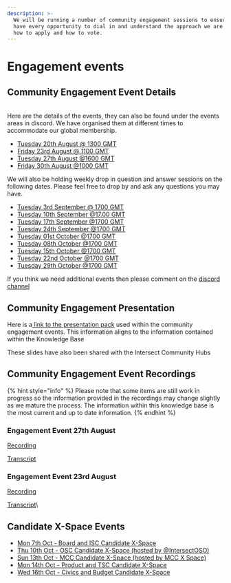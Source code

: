 ```yaml
---
description: >-
  We will be running a number of community engagement sessions to ensure you
  have every opportunity to dial in and understand the approach we are taking,
  how to apply and how to vote.
---
```


# Engagement events



## Community Engagement Event Details

\
Here are the details of the events, they can also be found under the events areas in discord.  We have organised them at different times to accommodate our global membership.

* [Tuesday 20th August @ 1300 GMT](https://discord.gg/5Pbk2qZR?event=1271168484260446218)
* [Friday 23rd August @ 1100 GMT](https://meet.google.com/cyz-jpah-uec?authuser=0\&hs=122)
* [Tuesday 27th August @1600 GMT](https://meet.google.com/tus-wfxx-fea?authuser=0\&hs=122)
* [Friday 30th August @1000 GMT](https://meet.google.com/owp-juss-izj?hs=122\&authuser=0)

We will also be holding weekly drop in question and answer sessions on the following dates.  Please feel free to drop by and ask any questions you may have.

* [Tuesday 3rd September @ 1700 GMT](https://meet.google.com/hwm-xnef-rcx?authuser=0\&hs=122)
* [Tuesday 10th September @17.00 GMT](https://meet.google.com/hwm-xnef-rcx?authuser=0\&hs=122)
* [Tuesday 17th September @1700 GMT](https://meet.google.com/hwm-xnef-rcx?authuser=0\&hs=122)
* [Tuesday 24th September @1700 GMT](https://meet.google.com/hwm-xnef-rcx?authuser=0\&hs=122)
* [Tuesday 01st October @1700 GMT](https://meet.google.com/hwm-xnef-rcx?authuser=0\&hs=122)
* [Tuesday 08th October @1700 GMT](https://meet.google.com/hwm-xnef-rcx?authuser=0\&hs=122)
* [Tuesday 15th October @1700 GMT](https://app.gitbook.com/o/Prbm1mtkwSsGWSvG1Bfd/s/zVLTSzhSBVPLGReSGorb/)
* [Tuesday 22nd October @1700 GMT](https://meet.google.com/hwm-xnef-rcx?authuser=0\&hs=122)
* [Tuesday 29th October @1700 GMT](https://meet.google.com/hwm-xnef-rcx?authuser=0\&hs=122)

If you think we need additional events then please comment on the [discord channel](https://discord.com/channels/1136727663583698984/1270677346743222337)

##

## Community Engagement Presentation

Here is a[ link to the presentation pack](https://docs.google.com/presentation/d/15xGQQFskhNr8yLz3eAQA0t8Bor7YSasajZVbqCvrYPY/edit?usp=sharing) used within the community engagement events.  This information aligns to the information contained within the Knowledge Base

These slides have also been shared with the Intersect Community Hubs&#x20;

##

## Community Engagement Event Recordings

{% hint style="info" %}
Please note that some items are still work in progress so the information provided in the recordings may change slightly as we mature the process. The information within this knowledge base is the most current and up to date information.
{% endhint %}

### Engagement Event 27th August

[Recording](https://drive.google.com/file/d/1cEpYt8HaN6tJsw5pgEJARlGMa1JTFiqq/view?usp=sharing)

[Transcript](https://docs.google.com/document/d/1rdEVwgG59\_p90YUlS0Q\_k1Caasx1kSgK-8nVE\_sLuUo/edit?usp=sharing)

### Engagement Event 23rd August

[Recording](https://drive.google.com/file/d/1tsRHBd0LHFi9o0opss3AU6\_5dXdXjMPn/view?usp=sharing)

[Transcript](https://docs.google.com/document/d/1mFJFuG1IplEWhxp3zLoHLa5NVJJ0erKrTCVbq5sLfew/edit?usp=sharing)\


## Candidate X-Space Events

* [Mon 7th Oct - Board and ISC Candidate X-Space](https://x.com/i/spaces/1yNGagnOqYRxj)
* [Thu 10th Oct - OSC Candidate X-Space (hosted by @IntersectOSO)](https://discord.com/events/1136727663583698984/1291393763113046096)
* [Sun 13th Oct - MCC Candidate X-Space (hosted by MCC X Space)](https://x.com/Intersect\_MCC/status/1843526576488780025)
* [Mon 14th Oct - Product and TSC Candidate X-Space](https://x.com/i/spaces/1yoKMyrjpbeKQ)
* [Wed 16th Oct - Civics and Budget Candidate X-Space](https://x.com/i/spaces/1ynKODdwNwEGR)

